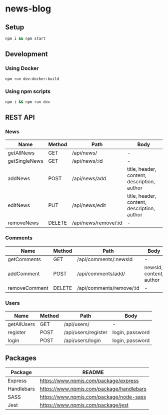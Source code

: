 # news-blog


## Setup

```sh
npm i && npm start
```
## Development

### Using Docker

```sh
npm run dev:docker:build
```

### Using npm scripts

```sh
npm i && npm run dev
```

## REST API

### News
| Name  | Method | Path | Body |
| ----- | ------ | ---- | ---- |
| getAllNews | GET | /api/news/ | -
| getSingleNews | GET | /api/news/:id | -
| addNews | POST | /api/news/add | title, header, content, description, author
| editNews | PUT | /api/news/edit | title, header, content, description, author
| removeNews | DELETE | /api/news/remove/:id | -

### Comments
| Name | Method | Path | Body |
| ---- | ------ | ---- | ---- |
| getComments | GET | /api/comments/:newsId | -
| addComment | POST | /api/comments/add/ | newsId, content, author
| removeComment | DELETE | /api/comments/remove/:id | -

### Users
| Name | Method | Path | Body |
| ---- | ------ | ---- | ---- |
| getAllUsers | GET | /api/users/ | -
| register | POST | /api/users/register | login, password
| login  | POST | /api/users/login | login, password

## Packages

| Package | README |
| ------- | ------ |
| Express | https://www.npmjs.com/package/express |
| Handlebars | https://www.npmjs.com/package/handlebars |
| SASS | https://www.npmjs.com/package/node-sass |
| Jest | https://www.npmjs.com/package/jest